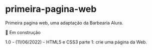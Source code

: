 # primeira-pagina-web
 Primeira pagina web, uma adaptação da Barbearia Alura.

 🚧 Em construção

1.0 - (11/06/2022) - HTML5 e CSS3 parte 1: crie uma página da Web.
